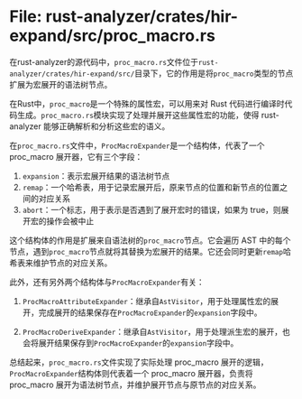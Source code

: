 # File: rust-analyzer/crates/hir-expand/src/proc_macro.rs

在rust-analyzer的源代码中，`proc_macro.rs`文件位于`rust-analyzer/crates/hir-expand/src/`目录下，它的作用是将`proc_macro`类型的节点扩展为宏展开的语法树节点。

在Rust中，`proc_macro`是一个特殊的属性宏，可以用来对 Rust 代码进行编译时代码生成。`proc_macro.rs`模块实现了处理并展开这些属性宏的功能，使得 rust-analyzer 能够正确解析和分析这些宏的语义。

在`proc_macro.rs`文件中，`ProcMacroExpander`是一个结构体，代表了一个 proc_macro 展开器，它有三个字段：

1. `expansion`：表示宏展开结果的语法树节点
2. `remap`：一个哈希表，用于记录宏展开后，原来节点的位置和新节点的位置之间的对应关系
3. `abort`：一个标志，用于表示是否遇到了展开宏时的错误，如果为 true，则展开宏的操作会被中止

这个结构体的作用是扩展来自语法树的`proc_macro`节点。它会遍历 AST 中的每个节点，遇到`proc_macro`节点就将其替换为宏展开的结果。它还会同时更新`remap`哈希表来维护节点的对应关系。

此外，还有另外两个结构体与`ProcMacroExpander`有关：

1. `ProcMacroAttributeExpander`：继承自`AstVisitor`，用于处理属性宏的展开，完成展开的结果保存在`ProcMacroExpander`的`expansion`字段中。

2. `ProcMacroDeriveExpander`：继承自`AstVisitor`，用于处理派生宏的展开，也会将展开结果保存到`ProcMacroExpander`的`expansion`字段中。

总结起来，`proc_macro.rs`文件实现了实际处理 proc_macro 展开的逻辑，`ProcMacroExpander`结构体则代表着一个 proc_macro 展开器，负责将 proc_macro 展开为语法树节点，并维护展开节点与原节点的对应关系。


